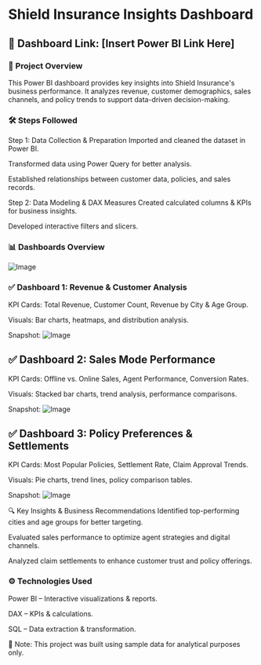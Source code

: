 # Shield Insurance Insights Dashboard
## 📌 Dashboard Link: [Insert Power BI Link Here]
### 🚀 Project Overview
This Power BI dashboard provides key insights into Shield Insurance's business performance. It analyzes revenue, customer demographics, sales channels, and policy trends to support data-driven decision-making.

### 🛠️ Steps Followed
Step 1: Data Collection & Preparation
Imported and cleaned the dataset in Power BI.

Transformed data using Power Query for better analysis.

Established relationships between customer data, policies, and sales records.

Step 2: Data Modeling & DAX Measures
Created calculated columns & KPIs for business insights.

Developed interactive filters and slicers.

### 📊 Dashboards Overview
![Image](https://github.com/user-attachments/assets/55baa895-5b2c-44cc-ad3d-4e37c55f646d)
### ✅ Dashboard 1: Revenue & Customer Analysis
KPI Cards: Total Revenue, Customer Count, Revenue by City & Age Group.

Visuals: Bar charts, heatmaps, and distribution analysis.

Snapshot:
![Image](https://github.com/user-attachments/assets/92502f08-eb63-4184-80b6-e320ca22b176)

## ✅ Dashboard 2: Sales Mode Performance
KPI Cards: Offline vs. Online Sales, Agent Performance, Conversion Rates.

Visuals: Stacked bar charts, trend analysis, performance comparisons.

Snapshot:
![Image](https://github.com/user-attachments/assets/ad76cd63-a490-417d-b477-63f71e37b55d)

## ✅ Dashboard 3: Policy Preferences & Settlements
KPI Cards: Most Popular Policies, Settlement Rate, Claim Approval Trends.

Visuals: Pie charts, trend lines, policy comparison tables.

Snapshot:
![Image](https://github.com/user-attachments/assets/4b01790e-983f-4fb6-ac99-0b556745307c)

🔍 Key Insights & Business Recommendations
Identified top-performing cities and age groups for better targeting.

Evaluated sales performance to optimize agent strategies and digital channels.

Analyzed claim settlements to enhance customer trust and policy offerings.

### ⚙️ Technologies Used
Power BI – Interactive visualizations & reports.

DAX – KPIs & calculations.

SQL – Data extraction & transformation.

📌 Note: This project was built using sample data for analytical purposes only.
